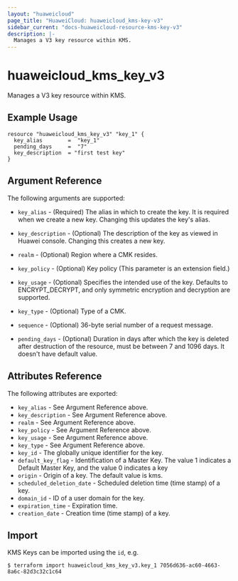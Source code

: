 ```yaml
---
layout: "huaweicloud"
page_title: "HuaweiCloud: huaweicloud_kms-key-v3"
sidebar_current: "docs-huaweicloud-resource-kms-key-v3"
description: |-
  Manages a V3 key resource within KMS.
---
```


# huaweicloud\_kms\_key_v3

Manages a V3 key resource within KMS.

## Example Usage

```hcl
resource "huaweicloud_kms_key_v3" "key_1" {
  key_alias        =  "key_1"
  pending_days     =  "7"
  key_description  = "first test key"
}
```

## Argument Reference

The following arguments are supported:

* `key_alias` - (Required) The alias in which to create the key. It is required when
    we create a new key. Changing this updates the key's alias.

* `key_description` - (Optional) The description of the key as viewed in Huawei console.
    Changing this creates a new key.

* `realm` - (Optional) Region where a CMK resides.

* `key_policy` - (Optional) Key policy (This parameter is an extension field.)

* `key_usage` - (Optional) Specifies the intended use of the key.
    Defaults to ENCRYPT_DECRYPT, and only symmetric encryption and decryption are supported.

* `key_type` - (Optional) Type of a CMK.

* `sequence` - (Optional) 36-byte serial number of a request message.

* `pending_days` - (Optional) Duration in days after which the key is deleted
    after destruction of the resource, must be between 7 and 1096 days. It doesn't
    have default value.


## Attributes Reference

The following attributes are exported:

* `key_alias` - See Argument Reference above.
* `key_description` - See Argument Reference above.
* `realm` - See Argument Reference above.
* `key_policy` - See Argument Reference above.
* `key_usage` - See Argument Reference above.
* `key_type` - See Argument Reference above.
* `key_id` - The globally unique identifier for the key.
* `default_key_flag` - Identification of a Master Key. The value 1 indicates a Default
    Master Key, and the value 0 indicates a key
* `origin` - Origin of a key. The default value is kms.
* `scheduled_deletion_date` - Scheduled deletion time (time stamp) of a key.
* `domain_id` - ID of a user domain for the key.
* `expiration_time` - Expiration time.
* `creation_date` - Creation time (time stamp) of a key.


## Import

KMS Keys can be imported using the `id`, e.g.

```
$ terraform import huaweicloud_kms_key_v3.key_1 7056d636-ac60-4663-8a6c-82d3c32c1c64
```
